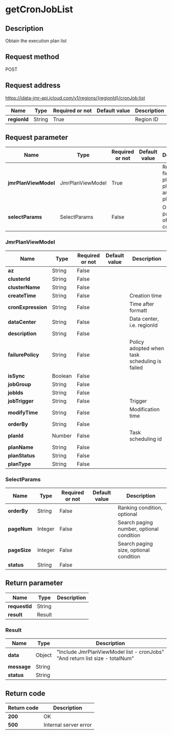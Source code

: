 # getCronJobList


## Description
Obtain the execution plan list

## Request method
POST

## Request address
https://idata-jmr-api.jcloud.com/v1/regions/{regionId}/cronJob:list

|Name|Type|Required or not|Default value|Description|
|---|---|---|---|---|
|**regionId**|String|True||Region ID|

## Request parameter
|Name|Type|Required or not|Default value|Description|
|---|---|---|---|---|
|**jmrPlanViewModel**|JmrPlanViewModel|True||Required fields: az, planName, planType and planStatus|
|**selectParams**|SelectParams|False||Optional parameters of search conditions|

### <a name="JmrPlanViewModel">JmrPlanViewModel</a>
|Name|Type|Required or not|Default value|Description|
|---|---|---|---|---|
|**az**|String|False|||
|**clusterId**|String|False|||
|**clusterName**|String|False|||
|**createTime**|String|False||Creation time|
|**cronExpression**|String|False||Time after formatt|
|**dataCenter**|String|False||Data center, i.e. regionId|
|**description**|String|False|||
|**failurePolicy**|String|False||Policy adopted when task scheduling is failed|
|**isSync**|Boolean|False|||
|**jobGroup**|String|False|||
|**jobIds**|String|False|||
|**jobTrigger**|String|False||Trigger|
|**modifyTime**|String|False||Modification time|
|**orderBy**|String|False|||
|**planId**|Number|False||Task scheduling id|
|**planName**|String|False|||
|**planStatus**|String|False|||
|**planType**|String|False|||
### <a name="SelectParams">SelectParams</a>
|Name|Type|Required or not|Default value|Description|
|---|---|---|---|---|
|**orderBy**|String|False||Ranking condition, optional|
|**pageNum**|Integer|False||Search paging number, optional condition|
|**pageSize**|Integer|False||Search paging size, optional condition|
|**status**|String|False|||

## Return parameter
|Name|Type|Description|
|---|---|---|
|**requestId**|String||
|**result**|Result||


### <a name="Result">Result</a>
|Name|Type|Description|
|---|---|---|
|**data**|Object|"Include JmrPlanViewModel list - cronJobs"<br>"And return list size - totalNum"<br>|
|**message**|String||
|**status**|String||

## Return code
|Return code|Description|
|---|---|
|**200**|OK|
|**500**|Internal server error|
